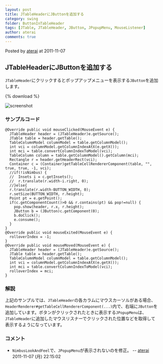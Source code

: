 ```yaml
---
layout: post
title: JTableHeaderにJButtonを追加する
category: swing
folder: ButtonInTableHeader
tags: [JTable, JTableHeader, JButton, JPopupMenu, MouseListener]
author: aterai
comments: true
---
```


Posted by [aterai](http://terai.xrea.jp/aterai.html) at 2011-11-07

## JTableHeaderにJButtonを追加する
`JTableHeader`にクリックするとポップアップメニューを表示する`JButton`を追加します。

{% download %}

![screenshot](https://lh3.googleusercontent.com/-ccZ08VSXYwE/Trd27UaeD2I/AAAAAAAABEk/1NAYoZ1NGV0/s800/ButtonInTableHeader.png)

### サンプルコード
<pre class="prettyprint"><code>@Override public void mouseClicked(MouseEvent e) {
  JTableHeader header = (JTableHeader)e.getSource();
  JTable table = header.getTable();
  TableColumnModel columnModel = table.getColumnModel();
  int vci = columnModel.getColumnIndexAtX(e.getX());
  int mci = table.convertColumnIndexToModel(vci);
  TableColumn column = table.getColumnModel().getColumn(mci);
  Rectangle r = header.getHeaderRect(vci);
  Container c = (Container)getTableCellRendererComponent(table, "", true, true, -1, vci);
  //if(!isNimbus) {
  //  Insets i = c.getInsets();
  //  r.translate(r.width-i.right, 0);
  //}else{
  r.translate(r.width-BUTTON_WIDTH, 0);
  r.setSize(BUTTON_WIDTH, r.height);
  Point pt = e.getPoint();
  if(c.getComponentCount()&gt;0 &amp;&amp; r.contains(pt) &amp;&amp; pop!=null) {
    pop.show(header, r.x, r.height);
    JButton b = (JButton)c.getComponent(0);
    b.doClick();
    e.consume();
  }
}
@Override public void mouseExited(MouseEvent e) {
  rolloverIndex = -1;
}
@Override public void mouseMoved(MouseEvent e) {
  JTableHeader header = (JTableHeader)e.getSource();
  JTable table = header.getTable();
  TableColumnModel columnModel = table.getColumnModel();
  int vci = columnModel.getColumnIndexAtX(e.getX());
  int mci = table.convertColumnIndexToModel(vci);
  rolloverIndex = mci;
}
</code></pre>

### 解説
上記のサンプルでは、`JTableHeader`の各カラムにマウスカーソルがある場合、`HeaderRenderer#getTableCellRendererComponent(...)`内で、右端に`JButton`を追加しています。ボタンがクリックされたときに表示する`JPopupMenu`は、`JTableHeader`に追加したマウスリスナーでクリックされた位置などを取得して表示するようになっています。

### コメント
- `NimbusLookAndFeel`で、`JPopupMenu`が表示されないのを修正。 -- [aterai](http://terai.xrea.jp/aterai.html) 2011-11-07 (月) 22:15:02

<!-- dummy comment line for breaking list -->

